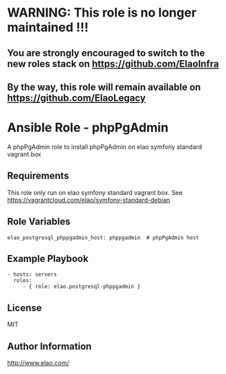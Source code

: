 WARNING: This role is no longer maintained !!!
==============================================

You are strongly encouraged to switch to the new roles stack on https://github.com/ElaoInfra
--------------------------------------------------------------------------------------------

By the way, this role will remain available on https://github.com/ElaoLegacy
----------------------------------------------------------------------------


Ansible Role - phpPgAdmin
=========================

A phpPgAdmin role to install phpPgAdmin on elao symfony standard vagrant box


Requirements
------------

This role only run on elao symfony standard vagrant box. See https://vagrantcloud.com/elao/symfony-standard-debian


Role Variables
--------------

    elao_postgresql_phppgadmin_host: phppgadmin  # phpPgAdmin host


Example Playbook
----------------

    - hosts: servers
      roles:
         - { role: elao.postgresql-phppgadmin }


License
-------

MIT


Author Information
------------------

http://www.elao.com/
